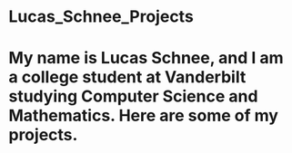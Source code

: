 # Lucas_Schnee_Projects
# My name is Lucas Schnee, and I am a college student at Vanderbilt studying Computer Science and Mathematics. Here are some of my projects.
